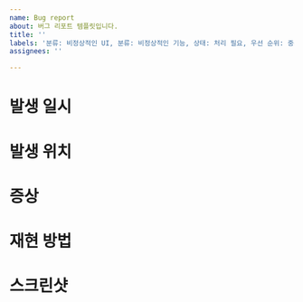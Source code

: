 ```yaml
---
name: Bug report
about: 버그 리포트 템플릿입니다.
title: ''
labels: '분류: 비정상적인 UI, 분류: 비정상적인 기능, 상태: 처리 필요, 우선 순위: 중간'
assignees: ''

---
```


# 발생 일시

# 발생 위치

# 증상

# 재현 방법

# 스크린샷
